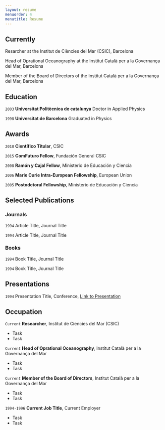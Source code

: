 ```yaml
---
layout: resume
menuorder: 4
menutitle: Resume
---
```

## Currently

Resarcher at the Institut de Ciències del Mar (CSIC), Barcelona

Head of Oprational Oceanography at the Institut Català per a la Governança del Mar, Barcelona

Member of the Board of Directors of the Institut Català per a la Governança del Mar, Barcelona

## Education

`2003`
__Universitat Politècnica de catalunya__
Doctor in Applied Physics

`1998`
__Universitat de Barcelona__
Graduated in Physics  

## Awards

`2018` __Científico Titular__, CSIC

`2015` __ComFuturo Fellow__, Fundación General CSIC

`2008` __Ramón y Cajal Fellow__, Ministerio de Educación y Ciencia

`2006` __Marie Curie Intra-European Fellowship__, European Union

`2005` __Postodctoral Fellowship__, Ministerio de Educación y Ciencia

## Selected Publications

<!-- A list is also available [online](https://scholar.google.co.uk/citations?user=LTOTl0YAAAAJ) -->

### Journals

`1994`
Article Title, Journal Title

`1994`
Article Title, Journal Title

### Books

`1994`
Book Title, Journal Title

`1994`
Book Title, Journal Title


## Presentations

`1994`
Presentation Title, Conference, <a href="https://MyWebsite.tld/presentation1">Link to Presentation</a>


## Occupation

`Current`
__Researcher__, Institut de Ciencies del Mar (CSIC) 

- Task
- Task

`Current`
__Head of Oprational Oceanography__, Institut Català per a la Governança del Mar 

- Task
- Task

`Current`
__Member of the Board of Directors__, Institut Català per a la Governança del Mar 

- Task
- Task

`1994-1996`
__Current Job Title__, Current Employer 

- Task
- Task



<!-- ### Footer

Last updated: May 2013 -->



